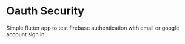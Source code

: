 # Oauth Security
Simple flutter app to test firebase authentication with email or google account sign in.